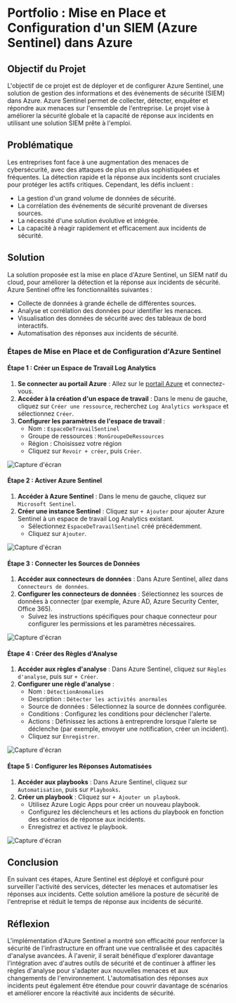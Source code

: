 # Portfolio : Mise en Place et Configuration d'un SIEM (Azure Sentinel) dans Azure

## Objectif du Projet
L'objectif de ce projet est de déployer et de configurer Azure Sentinel, une solution de gestion des informations et des événements de sécurité (SIEM) dans Azure. Azure Sentinel permet de collecter, détecter, enquêter et répondre aux menaces sur l'ensemble de l'entreprise. Le projet vise à améliorer la sécurité globale et la capacité de réponse aux incidents en utilisant une solution SIEM prête à l'emploi.

## Problématique
Les entreprises font face à une augmentation des menaces de cybersécurité, avec des attaques de plus en plus sophistiquées et fréquentes. La détection rapide et la réponse aux incidents sont cruciales pour protéger les actifs critiques. Cependant, les défis incluent :
- La gestion d'un grand volume de données de sécurité.
- La corrélation des événements de sécurité provenant de diverses sources.
- La nécessité d'une solution évolutive et intégrée.
- La capacité à réagir rapidement et efficacement aux incidents de sécurité.

## Solution
La solution proposée est la mise en place d'Azure Sentinel, un SIEM natif du cloud, pour améliorer la détection et la réponse aux incidents de sécurité. Azure Sentinel offre les fonctionnalités suivantes :
- Collecte de données à grande échelle de différentes sources.
- Analyse et corrélation des données pour identifier les menaces.
- Visualisation des données de sécurité avec des tableaux de bord interactifs.
- Automatisation des réponses aux incidents de sécurité.

### Étapes de Mise en Place et de Configuration d'Azure Sentinel

#### Étape 1 : Créer un Espace de Travail Log Analytics
1. **Se connecter au portail Azure** : Allez sur le [portail Azure](https://portal.azure.com) et connectez-vous.
2. **Accéder à la création d'un espace de travail** : Dans le menu de gauche, cliquez sur `Créer une ressource`, recherchez `Log Analytics workspace` et sélectionnez `Créer`.
3. **Configurer les paramètres de l'espace de travail** :
   - Nom : `EspaceDeTravailSentinel`
   - Groupe de ressources : `MonGroupeDeRessources`
   - Région : Choisissez votre région
   - Cliquez sur `Revoir + créer`, puis `Créer`.

![Capture d'écran](https://docs.microsoft.com/en-us/azure/azure-monitor/logs/media/log-analytics-tutorial/log-analytics-create.png)

#### Étape 2 : Activer Azure Sentinel
1. **Accéder à Azure Sentinel** : Dans le menu de gauche, cliquez sur `Microsoft Sentinel`.
2. **Créer une instance Sentinel** : Cliquez sur `+ Ajouter` pour ajouter Azure Sentinel à un espace de travail Log Analytics existant.
   - Sélectionnez `EspaceDeTravailSentinel` créé précédemment.
   - Cliquez sur `Ajouter`.

![Capture d'écran](https://docs.microsoft.com/en-us/azure/sentinel/media/sentinel-create/add-sentinel.png)

#### Étape 3 : Connecter les Sources de Données
1. **Accéder aux connecteurs de données** : Dans Azure Sentinel, allez dans `Connecteurs de données`.
2. **Configurer les connecteurs de données** : Sélectionnez les sources de données à connecter (par exemple, Azure AD, Azure Security Center, Office 365).
   - Suivez les instructions spécifiques pour chaque connecteur pour configurer les permissions et les paramètres nécessaires.

![Capture d'écran](https://docs.microsoft.com/en-us/azure/sentinel/media/sentinel-connect-data/connect-data.png)

#### Étape 4 : Créer des Règles d'Analyse
1. **Accéder aux règles d'analyse** : Dans Azure Sentinel, cliquez sur `Règles d'analyse`, puis sur `+ Créer`.
2. **Configurer une règle d'analyse** :
   - Nom : `DétectionAnomalies`
   - Description : `Détecter les activités anormales`
   - Source de données : Sélectionnez la source de données configurée.
   - Conditions : Configurez les conditions pour déclencher l'alerte.
   - Actions : Définissez les actions à entreprendre lorsque l'alerte se déclenche (par exemple, envoyer une notification, créer un incident).
   - Cliquez sur `Enregistrer`.

![Capture d'écran](https://docs.microsoft.com/en-us/azure/sentinel/media/sentinel-create-rules/create-rule.png)

#### Étape 5 : Configurer les Réponses Automatisées
1. **Accéder aux playbooks** : Dans Azure Sentinel, cliquez sur `Automatisation`, puis sur `Playbooks`.
2. **Créer un playbook** : Cliquez sur `+ Ajouter un playbook`.
   - Utilisez Azure Logic Apps pour créer un nouveau playbook.
   - Configurez les déclencheurs et les actions du playbook en fonction des scénarios de réponse aux incidents.
   - Enregistrez et activez le playbook.

![Capture d'écran](https://docs.microsoft.com/en-us/azure/sentinel/media/sentinel-playbooks/create-playbook.png)

## Conclusion
En suivant ces étapes, Azure Sentinel est déployé et configuré pour surveiller l'activité des services, détecter les menaces et automatiser les réponses aux incidents. Cette solution améliore la posture de sécurité de l'entreprise et réduit le temps de réponse aux incidents de sécurité.

## Réflexion
L'implémentation d'Azure Sentinel a montré son efficacité pour renforcer la sécurité de l'infrastructure en offrant une vue centralisée et des capacités d'analyse avancées. À l'avenir, il serait bénéfique d'explorer davantage l'intégration avec d'autres outils de sécurité et de continuer à affiner les règles d'analyse pour s'adapter aux nouvelles menaces et aux changements de l'environnement. L'automatisation des réponses aux incidents peut également être étendue pour couvrir davantage de scénarios et améliorer encore la réactivité aux incidents de sécurité.
